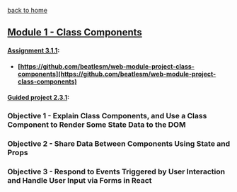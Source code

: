 [back to home](https://github.com/beatlesm/)

## [Module 1 - Class Components](https://github.com/beatlesm/web/tree/main/3.1/Module311)

#### [Assignment 3.1.1](https://github.com/beatlesm/web/tree/main/3.1/Module311/Assignment311):

-   **[https://github.com/beatlesm/web-module-project-class-components](https://github.com/beatlesm/web-module-project-class-components)**
   
#### [Guided project 2.3.1](https://github.com/beatlesm/web/tree/main/3.1/Module311/guided311):


### Objective 1 - Explain Class Components, and Use a Class Component to Render Some State Data to the DOM

### Objective 2 - Share Data Between Components Using State and Props

### Objective 3 - Respond to Events Triggered by User Interaction and Handle User Input via Forms in React
